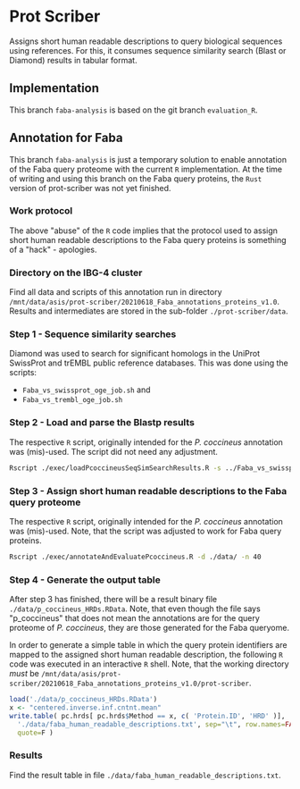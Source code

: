 # Prot Scriber

Assigns short human readable descriptions to query biological sequences using references. For this, it consumes sequence similarity search (Blast or Diamond) results in tabular format.

## Implementation

This branch `faba-analysis` is based on the git branch `evaluation_R`.

## Annotation for Faba

This branch `faba-analysis` is just a temporary solution to enable annotation of the Faba query proteome with the current `R` implementation. At the time of writing and using this branch on the Faba query proteins, the `Rust` version of prot-scriber was not yet finished.

### Work protocol

The above "abuse" of the `R` code implies that the protocol used to assign short human readable descriptions to the Faba query proteins is something of a "hack" - apologies.

### Directory on the IBG-4 cluster

Find all data and scripts of this annotation run in directory `/mnt/data/asis/prot-scriber/20210618_Faba_annotations_proteins_v1.0`. Results and intermediates are stored in the sub-folder `./prot-scriber/data`.

### Step 1 - Sequence similarity searches

Diamond was used to search for significant homologs in the UniProt SwissProt and trEMBL public reference databases. This was done using the scripts:

* `Faba_vs_swissprot_oge_job.sh` and
* `Faba_vs_trembl_oge_job.sh`

### Step 2 - Load and parse the Blastp results

The respective `R` script, originally intended for the _P. coccineus_ annotation was (mis)-used. The script did not need any adjustment.
```sh
Rscript ./exec/loadPcoccineusSeqSimSearchResults.R -s ../Faba_vs_swissprot_blastp_out.txt -t ../Faba_vs_trembl_blastp_out.txt -n 40 -d ./data
```

### Step 3 - Assign short human readable descriptions to the Faba query proteome

The respective `R` script, originally intended for the _P. coccineus_ annotation was (mis)-used. Note, that the script was adjusted to work for Faba query proteins. 
```sh
Rscript ./exec/annotateAndEvaluatePcoccineus.R -d ./data/ -n 40
```

### Step 4 - Generate the output table

After step 3 has finished, there will be a result binary file `./data/p_coccineus_HRDs.RData`. Note, that even though the file says "p_coccineus" that does not mean the annotations are for the query proteome of _P. coccineus_, they are those generated for the Faba queryome.

In order to generate a simple table in which the query protein identifiers are mapped to the assigned short human readable description, the following `R` code was executed in an interactive `R` shell. Note, that the working directory _must_ be `/mnt/data/asis/prot-scriber/20210618_Faba_annotations_proteins_v1.0/prot-scriber`.

```r
load('./data/p_coccineus_HRDs.RData')
x <- "centered.inverse.inf.cntnt.mean"
write.table( pc.hrds[ pc.hrds$Method == x, c( 'Protein.ID', 'HRD' )],
  './data/faba_human_readable_descriptions.txt', sep="\t", row.names=FALSE,
  quote=F )
```

### Results

Find the result table in file `./data/faba_human_readable_descriptions.txt`.
